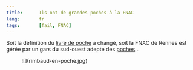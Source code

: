 ```yaml
---
title:      Ils ont de grandes poches à la FNAC
lang:       fr
tags:       [fail, FNAC]
---
```


Soit la définition du [livre de poche](http://fr.wikipedia.org/wiki/Livre_de_poche) a changé, soit la FNAC de Rennes est gérée par un gars du sud-ouest adepte des [poches](http://fr.wikipedia.org/wiki/Poche_(sac_plastique))...

<figure>
  ![](rimbaud-en-poche.jpg)
</figure>
